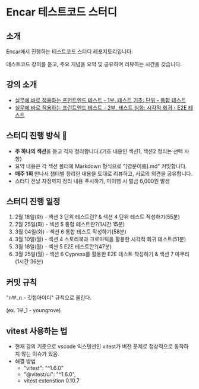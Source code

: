 # Encar 테스트코드 스터디

## 소개

Encar에서 진행하는 테스트코드 스터디 레포지토리입니다.

테스트코드 강의를 듣고, 주요 개념을 요약 및 공유하며 리뷰하는 시간을 갖습니다.

## 강의 소개

- [실무에 바로 적용하는 프런트엔드 테스트 - 1부. 테스트 기초: 단위・통합 테스트](https://inf.run/rVcLN)
- [실무에 바로 적용하는 프런트엔드 테스트 - 2부. 테스트 심화: 시각적 회귀・E2E 테스트](https://inf.run/zwz4W)

## 스터디 진행 방식 📝

- **주 하나의 섹션**을 듣고 각자 정리합니다.(기초 내용인 섹션1, 섹션2 정리는 선택 사항)
- 요약 내용은 각 섹션 폴더에 Markdown 형식으로 "[영문이름].md" 커밋합니다.
- **매주 1회** 만나서 챕터별 정리한 내용을 토대로 리뷰하고, 서로의 의견을 공유합니다.
- 스터디 전날 자정까지 정리 내용 푸시하기, 미이행 시 벌금 6,000원 발생

## 스터디 진행 일정

1. 2월 18일(화) - 섹션 3 단위 테스트란? & 섹션 4 단위 테스트 작성하기(55분)
2. 2월 25일(화) - 섹션 5 통합 테스트란?(1시간 15분)
3. 3월 04일(화) - 섹션 6 통합 테스트 작성하기(58분)
4. 3월 10일(월) - 섹션 4 스토리북과 크로마틱을 활용한 시각적 회귀 테스트(51분)
5. 3월 18일(월) - 섹션 5 E2E 테스트란?(47분)
6. 3월 25일(월) - 섹션 6 Cypress를 활용한 E2E 테스트 작성하기 & 섹션 7 마무리(1시간 36분)

## 커밋 규칙

"n부\_n - 깃헙아이디" 규칙으로 올린다.

(ex. 1부\_1 - youngrove)

## vitest 사용하는 법

- 현재 강의 기준으로 vscode 익스텐션인 vitest가 버전 문제로 정상적으로 동작하지 않는 이슈가 있음.
- 해결 방법
  - "vitest": "^1.6.0"
  - "@vitest/ui": "^1.6.0",
  - vitest extenstion 0.10.7
